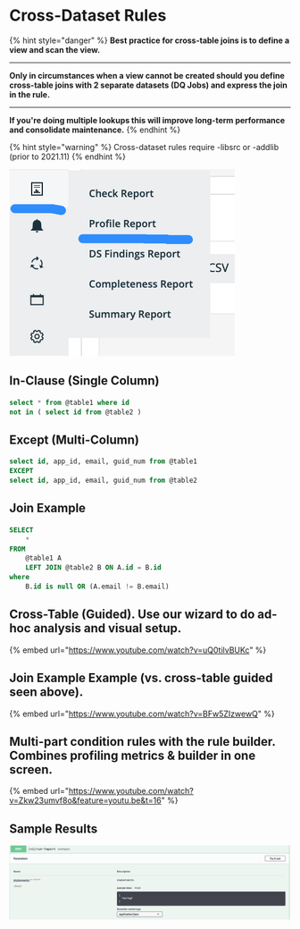 # Cross-Dataset Rules

{% hint style="danger" %}
**Best practice for cross-table joins is to define a view and scan the view.** &#x20;

****

**Only in circumstances when a view cannot be created should you define cross-table joins with 2 separate datasets (DQ Jobs) and express the join in the rule.**&#x20;

****

**If you're doing multiple lookups this will improve long-term performance and consolidate maintenance.**&#x20;
{% endhint %}

{% hint style="warning" %}
Cross-dataset rules require -libsrc or -addlib (prior to 2021.11)&#x20;
{% endhint %}

![When a cross-dataset rule uses two connections, be sure the jars are in the -lib or -addlib directory.](<../../../../../.gitbook/assets/image (100).png>)

## In-Clause (Single Column)

```sql
select * from @table1 where id 
not in ( select id from @table2 )
```

## Except (Multi-Column)&#x20;

```sql
select id, app_id, email, guid_num from @table1
EXCEPT
select id, app_id, email, guid_num from @table2
```

## Join Example

```sql
SELECT
    *
FROM
    @table1 A
    LEFT JOIN @table2 B ON A.id = B.id
where
    B.id is null OR (A.email != B.email)
```

## Cross-Table (Guided).  Use our wizard to do ad-hoc analysis and visual setup.

{% embed url="https://www.youtube.com/watch?v=uQ0tilvBUKc" %}

## Join Example Example (vs. cross-table guided seen above).

{% embed url="https://www.youtube.com/watch?v=BFw5ZIzwewQ" %}

## Multi-part condition rules with the rule builder.  Combines profiling metrics & builder in one screen.

{% embed url="https://www.youtube.com/watch?v=Zkw23umvf8o&feature=youtu.be&t=16" %}

## Sample Results

![](<../../../../../.gitbook/assets/image (55).png>)
